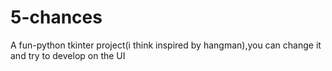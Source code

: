 # 5-chances
A fun-python tkinter project(i think inspired by hangman),you can change it and try to develop on the UI 

